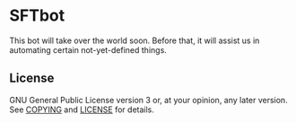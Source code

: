 SFTbot
======


This bot will take over the world soon.
Before that, it will assist us in automating certain not-yet-defined things.


License
-------

GNU General Public License version 3 or, at your opinion, any later version.
See [COPYING](COPYING) and [LICENSE](LICENSE) for details.
